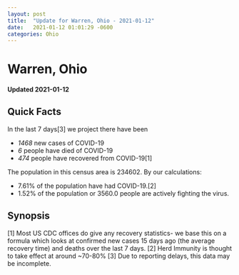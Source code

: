 ```yaml
---
layout: post
title:  "Update for Warren, Ohio - 2021-01-12"
date:   2021-01-12 01:01:29 -0600
categories: Ohio
---
```


# Warren, Ohio
#### Updated 2021-01-12

## Quick Facts

In the last 7 days[3] we project there have been
- *1468* new cases of COVID-19
- *6* people have died of COVID-19
- *474* people have recovered from COVID-19[1]

The population in this census area is 234602. By our calculations:
- 7.61% of the population have had COVID-19.[2]
- 1.52% of the population or 3560.0 people are actively fighting the virus.

## Synopsis




[1] Most US CDC offices do give any recovery statistics- we base this on a formula which looks at confirmed new cases
15 days ago (the average recovery time) and deaths over the last 7 days.
[2] Herd Immunity is thought to take effect at around ~70-80%
[3] Due to reporting delays, this data may be incomplete. 
    
